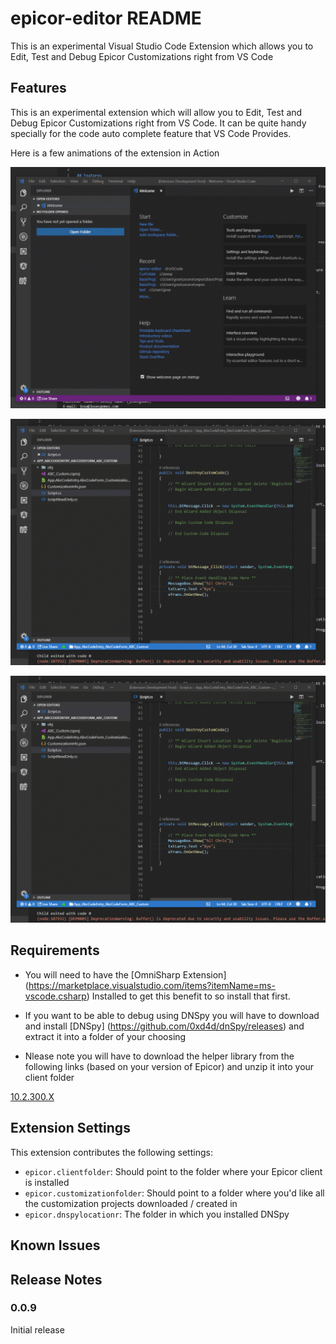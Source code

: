 # epicor-editor README

This is an experimental Visual Studio Code Extension which allows you to Edit, Test and Debug Epicor Customizations right from VS Code

## Features

This is an experimental extension which will allow you to Edit, Test and Debug Epicor Customizations right from VS Code. It can be quite handy specially for the code auto complete feature that VS Code Provides.



Here is a few animations of the extension in Action

![Opening a Customization](images/VSCodeOpen.gif)

![Editing / Running a Customization](images/VSCodeSyncTest.gif)

![Debugging a Customization using DnSpy](images/VSCodeSyncTest.gif)



## Requirements

* You will need to have the [OmniSharp Extension] (https://marketplace.visualstudio.com/items?itemName=ms-vscode.csharp) Installed to get this benefit to so install that first.

* If you want to be able to debug using DNSpy you will have to download and install [DNSpy] (https://github.com/0xd4d/dnSpy/releases) and extract it into a folder of your choosing

* Nlease note you will have to download the helper library from the following links (based on your version of Epicor) and unzip it into your client folder

[10.2.300.X](https://josecgomez.com/files/CustomizationHelper.zip)

## Extension Settings

This extension contributes the following settings:

* `epicor.clientfolder`: Should point to the folder where your Epicor client is installed
* `epicor.customizationfolder`: Should point to a folder where you'd like all the customization projects downloaded / created in
* `epicor.dnspylocationr`: The folder in which you installed DNSpy 

## Known Issues



## Release Notes



### 0.0.9

Initial release 
